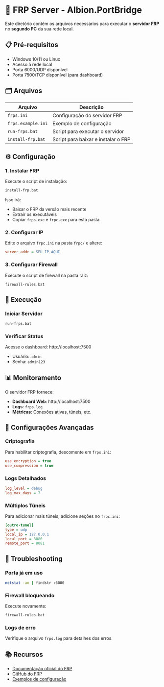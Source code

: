 # 🚀 FRP Server - Albion.PortBridge

Este diretório contém os arquivos necessários para executar o **servidor FRP** no **segundo PC** da sua rede local.

## 📋 Pré-requisitos

- Windows 10/11 ou Linux
- Acesso à rede local
- Porta 6000/UDP disponível
- Porta 7500/TCP disponível (para dashboard)

## 🗂️ Arquivos

| Arquivo | Descrição |
|---------|-----------|
| `frps.ini` | Configuração do servidor FRP |
| `frps.example.ini` | Exemplo de configuração |
| `run-frps.bat` | Script para executar o servidor |
| `install-frp.bat` | Script para baixar e instalar o FRP |

## ⚙️ Configuração

### 1. Instalar FRP

Execute o script de instalação:

```bash
install-frp.bat
```

Isso irá:
- Baixar o FRP da versão mais recente
- Extrair os executáveis
- Copiar `frps.exe` e `frpc.exe` para esta pasta

### 2. Configurar IP

Edite o arquivo `frpc.ini` na pasta `frpc/` e altere:

```ini
server_addr = SEU_IP_AQUI
```

### 3. Configurar Firewall

Execute o script de firewall na pasta raiz:

```bash
firewall-rules.bat
```

## 🚀 Execução

### Iniciar Servidor

```bash
run-frps.bat
```

### Verificar Status

Acesse o dashboard: http://localhost:7500
- Usuário: `admin`
- Senha: `admin123`

## 📊 Monitoramento

O servidor FRP fornece:

- **Dashboard Web**: http://localhost:7500
- **Logs**: `frps.log`
- **Métricas**: Conexões ativas, túneis, etc.

## 🔧 Configurações Avançadas

### Criptografia

Para habilitar criptografia, descomente em `frps.ini`:

```ini
use_encryption = true
use_compression = true
```

### Logs Detalhados

```ini
log_level = debug
log_max_days = 7
```

### Múltiplos Túneis

Para adicionar mais túneis, adicione seções no `frpc.ini`:

```ini
[outro-tunel]
type = udp
local_ip = 127.0.0.1
local_port = 8080
remote_port = 8081
```

## 🚨 Troubleshooting

### Porta já em uso

```bash
netstat -an | findstr :6000
```

### Firewall bloqueando

Execute novamente:
```bash
firewall-rules.bat
```

### Logs de erro

Verifique o arquivo `frps.log` para detalhes dos erros.

## 📚 Recursos

- [Documentação oficial do FRP](https://gofrp.io/docs/)
- [GitHub do FRP](https://github.com/fatedier/frp)
- [Exemplos de configuração](https://github.com/fatedier/frp/tree/master/examples)
